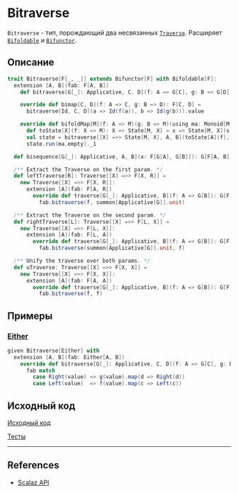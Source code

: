 # Bitraverse

`Bitraverse` - тип, порождающий два несвязанных [`Traverse`](../monad/traverse).
Расширяет [`Bifoldable`](bifoldable) и [`Bifunctor`](bifunctor).


## Описание

```scala
trait Bitraverse[F[_, _]] extends Bifunctor[F] with Bifoldable[F]:
  extension [A, B](fab: F[A, B])
    def bitraverse[G[_]: Applicative, C, D](f: A => G[C], g: B => G[D]): G[F[C, D]]

    override def bimap[C, D](f: A => C, g: B => D): F[C, D] =
      bitraverse[Id, C, D](a => Id(f(a)), b => Id(g(b))).value

    override def bifoldMap[M](f: A => M)(g: B => M)(using ma: Monoid[M]): M =
      def toState[X](f: X => M): X => State[M, X] = x => State[M, X](s => (ma.combine(s, f(x)), x))
      val state = bitraverse[[X] =>> State[M, X], A, B](toState[A](f), toState[B](g))
      state.run(ma.empty)._1

  def bisequence[G[_]: Applicative, A, B](x: F[G[A], G[B]]): G[F[A, B]] = x.bitraverse(fa => fa, fb => fb)

  /** Extract the Traverse on the first param. */
  def leftTraverse[R]: Traverse[[X] =>> F[X, R]] =
    new Traverse[[X] =>> F[X, R]]:
      extension [A](fab: F[A, R])
        override def traverse[G[_]: Applicative, B](f: A => G[B]): G[F[B, R]] =
          fab.bitraverse(f, summon[Applicative[G]].unit)

  /** Extract the Traverse on the second param. */
  def rightTraverse[L]: Traverse[[X] =>> F[L, X]] =
    new Traverse[[X] =>> F[L, X]]:
      extension [A](fab: F[L, A])
        override def traverse[G[_]: Applicative, B](f: A => G[B]): G[F[L, B]] =
          fab.bitraverse(summon[Applicative[G]].unit, f)

  /** Unify the traverse over both params. */
  def uTraverse: Traverse[[X] =>> F[X, X]] =
    new Traverse[[X] =>> F[X, X]]:
      extension [A](fab: F[A, A])
        override def traverse[G[_]: Applicative, B](f: A => G[B]): G[F[B, B]] =
          fab.bitraverse(f, f)
```

## Примеры

### [Either](../../fp/handling-errors)

```scala
given Bitraverse[Either] with
  extension [A, B](fab: Either[A, B])
    override def bitraverse[G[_]: Applicative, C, D](f: A => G[C], g: B => G[D]): G[Either[C, D]] =
      fab match
        case Right(value) => g(value).map(d => Right(d))
        case Left(value)  => f(value).map(c => Left(c))
```

## Исходный код

[Исходный код](https://gitflic.ru/project/artemkorsakov/scalabook/blob?file=examples%2Fsrc%2Fmain%2Fscala%2Ftypeclass%2Fbifunctor%2FBitraverse.scala&plain=1)

[Тесты](https://gitflic.ru/project/artemkorsakov/scalabook/blob?file=examples%2Fsrc%2Ftest%2Fscala%2Ftypeclass%2Fbifunctor%2FBitraverseSuite.scala&plain=1)


---

## References

- [Scalaz API](https://javadoc.io/doc/org.scalaz/scalaz-core_3/7.3.6/scalaz/Bitraverse.html)
